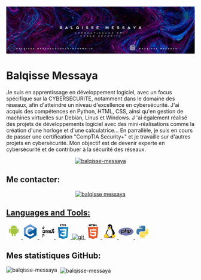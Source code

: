 ![Ma bannière](banner.png)
# Balqisse Messaya

Je suis en apprentissage en développement logiciel, avec un focus spécifique sur la CYBERSECURITE, notamment dans le domaine des réseaux, afin d'atteindre un niveau d'excellence en cybersécurité. J'ai acquis des compétences en Python, HTML, CSS, ainsi qu'en gestion de machines virtuelles sur Debian, Linus et Windows. J 'ai également réalisé des projets de développements logiciel avec des mini-réalisations comme la création d'une horloge et d'une calculatrice...
En parrallèle, je suis en cours de passer une certification "CompTIA Security+" et je travaille sur d'autres projets en cybersécurité. Mon objectif est de devenir experte en cybersécurité et de contribuer à la sécurité des réseaux.

<p align="center">
  <a href="https://github.com/ryo-ma/github-profile-trophy">
    <img src="https://github-profile-trophy.vercel.app/?username=balqisse-messaya" alt="balqisse-messaya" />
  </a>
</p>

## Me contacter:

<p align="center">
  <a href="https://linkedin.com/in/balqisse-messaya" target="_blank">
    <img src="https://raw.githubusercontent.com/rahuldkjain/github-profile-readme-generator/master/src/images/icons/Social/linked-in-alt.svg" alt="balqisse messaya" height="30" width="40" />
</p>

## Languages and Tools:

<p align="left">
  <a href="https://developer.android.com" target="_blank" rel="noreferrer">
    <img src="https://raw.githubusercontent.com/devicons/devicon/master/icons/android/android-original-wordmark.svg" alt="android" width="40" height="40"/>
  </a>
  <a href="https://www.cprogramming.com/" target="_blank" rel="noreferrer">
    <img src="https://raw.githubusercontent.com/devicons/devicon/master/icons/c/c-original.svg" alt="c" width="40" height="40"/>
  </a>
  <a href="https://canvasjs.com" target="_blank" rel="noreferrer">
    <img src="https://raw.githubusercontent.com/Hardik0307/Hardik0307/master/assets/canvasjs-charts.svg" alt="canvasjs" width="40" height="40"/>
  </a>
  <a href="https://www.w3schools.com/css/" target="_blank" rel="noreferrer">
    <img src="https://raw.githubusercontent.com/devicons/devicon/master/icons/css3/css3-original-wordmark.svg" alt="css3" width="40" height="40"/>
  </a>
  <a href="https://git-scm.com/" target="_blank" rel="noreferrer">
    <img src="https://www.vectorlogo.zone/logos/git-scm/git-scm-icon.svg" alt="git" width="40" height="40"/>
  </a>
  <a href="https://www.w3.org/html/" target="_blank" rel="noreferrer">
    <img src="https://raw.githubusercontent.com/devicons/devicon/master/icons/html5/html5-original-wordmark.svg" alt="html5" width="40" height="40"/>
  </a>
  <a href="https://www.linux.org/" target="_blank" rel="noreferrer">
    <img src="https://raw.githubusercontent.com/devicons/devicon/master/icons/linux/linux-original.svg" alt="linux" width="40" height="40"/>
  </a>
  <a href="https://www.php.net" target="_blank" rel="noreferrer">
    <img src="https://raw.githubusercontent.com/devicons/devicon/master/icons/php/php-original.svg" alt="php" width="40" height="40"/>
  </a>
  <a href="https://www.python.org" target="_blank" rel="noreferrer">
    <img src="https://raw.githubusercontent.com/devicons/devicon/master/icons/python/python-original.svg" alt="python" width="40" height="40"/>
  </a>
</p>

## Mes statistiques GitHub:

<p>
  <img align="left" src="https://github-readme-stats.vercel.app/api/top-langs?username=balqisse-messaya&show_icons=true&locale=en&layout=compact" alt="balqisse-messaya" />
</p>

<p>&nbsp;
  <img align="center" src="https://github-readme-stats.vercel.app/api?username=balqisse-messaya&show_icons=true&locale=en" alt="balqisse-messaya" />
</p>
